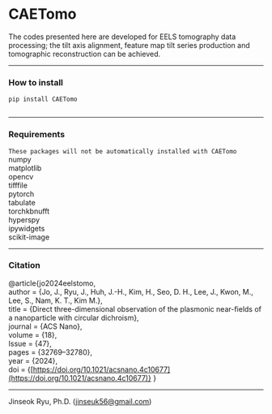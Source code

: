 # CAETomo
The codes presented here are developed for EELS tomography data processing; the tilt axis alignment, feature map tilt series production and tomographic reconstruction can be achieved.
___
### How to install
<code>pip install CAETomo  
</code>
___
### Requirements
`These packages will not be automatically installed with CAETomo`  
numpy  
matplotlib  
opencv  
tifffile  
pytorch  
tabulate  
torchkbnufft  
hyperspy  
ipywidgets  
scikit-image  
___
### Citation
@article{jo2024eelstomo,<br>
author = {Jo, J., Ryu, J., Huh, J.-H., Kim, H., Seo, D. H., Lee, J., Kwon, M., Lee, S., Nam, K. T., Kim M.},<br>
title = {Direct three-dimensional observation of the plasmonic near-fields of a nanoparticle with circular dichroism},<br>
journal = {ACS Nano},<br>
volume = {18},<br>
Issue = {47},<br>
pages = {32769–32780},<br>
year = {2024},<br>
doi = {[https://doi.org/10.1021/acsnano.4c10677](https://doi.org/10.1021/acsnano.4c10677)}
}
___
Jinseok Ryu, Ph.D. ([jinseuk56@gmail.com](mailto:jinseuk56@gmail.com))

